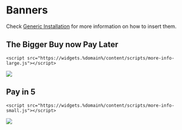 # Banners

Check [Generic Installation](../installation) for more information on how to insert them.

## The Bigger Buy now Pay Later

```
<script src="https://widgets.%domain%/content/scripts/more-info-large.js"></script>
```

<!-- <script src="https://widgets.%domain%/content/scripts/more-info-large.js"></script> -->
<img class = "bigger-bnpl" src = "/img/banners/Leaderboard_TBBNPL_728x90.png">


## Pay in 5

```
<script src="https://widgets.%domain%/content/scripts/more-info-small.js"></script>
```

<!-- <script src="https://widgets.%domain%/content/scripts/more-info-small.js"></script> -->
<img class = "pay-in-5" src = "/img/banners/Leaderboard_5ormore_728x90.png">

